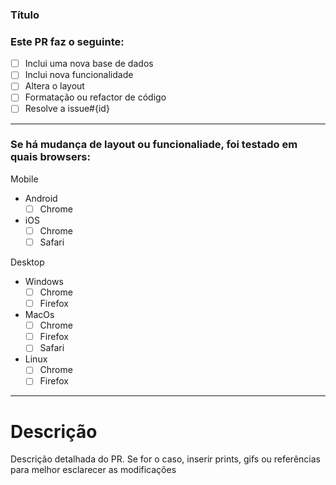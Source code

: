 ### Título

### Este PR faz o seguinte:

- [ ] Inclui uma nova base de dados
- [ ] Inclui nova funcionalidade
- [ ] Altera o layout
- [ ] Formatação ou refactor de código
- [ ] Resolve a issue#{id}

---

### Se há mudança de layout ou funcionaliade, foi testado em quais browsers:

Mobile

- Android
  - [ ] Chrome
- iOS
  - [ ] Chrome
  - [ ] Safari

Desktop

- Windows
  - [ ] Chrome
  - [ ] Firefox
- MacOs
  - [ ] Chrome
  - [ ] Firefox
  - [ ] Safari
- Linux
  - [ ] Chrome
  - [ ] Firefox

---

# Descrição
Descrição detalhada do PR. Se for o caso, inserir prints, gifs ou referências para melhor esclarecer as modificações

